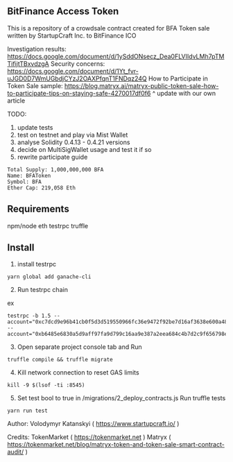 ## BitFinance Access Token

This is a repository of a crowdsale contract created for BFA Token sale written by StartupCraft Inc. to BitFinance ICO

Investigation results: https://docs.google.com/document/d/1ySddONsecz_Dea0FLVIIdvLMh7pTMTifijtTBxvdzgA
Security concerns: https://docs.google.com/document/d/1Yt_fvr-uJGD0D7WmUGbdjCYzJ2OAXPfqnT1FNDqz24Q
How to Participate in Token Sale sample: https://blog.matryx.ai/matryx-public-token-sale-how-to-participate-tips-on-staying-safe-4270017df0f6
^ update with our own article

TODO:
1. update tests
2. test on testnet and play via Mist Wallet
3. analyse Solidity 0.4.13 - 0.4.21 versions
4. decide on MultiSigWallet usage and test it if so
5. rewrite participate guide

```
Total Supply: 1,000,000,000 BFA
Name: BFAToken
Symbol: BFA
Ether Cap: 219,058 Eth
```

## Requirements

npm/node
eth testrpc
truffle

## Install

1. install testrpc

```
yarn global add ganache-cli

```

2. Run testrpc chain

ex
```
testrpc -b 1.5 --account="0xc7dcd9e96b41cb0f5d3d519550966fc36e9472f92be7d16af3638e600a48d588,2000000000000000000000000" --account="0xb6485e6830a5d9aff97fa9d799c16aa9e387a2eea684c4b7d2c9f656798e2710,15000000000000000000000000"
```
3. Open separate project console tab and Run

```
truffle compile && truffle migrate
```

4. Kill network connection to reset GAS limits

```
kill -9 $(lsof -ti :8545)
```

5. Set test bool to true in /migrations/2_deploy_contracts.js
Run truffle tests

```yarn run test```

Author: Volodymyr Katanskyi ( https://www.startupcraft.io/ )

Credits:
TokenMarket ( https://tokenmarket.net )
Matryx ( https://tokenmarket.net/blog/matryx-token-and-token-sale-smart-contract-audit/ )
